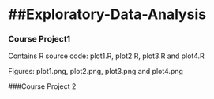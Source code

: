 ##Exploratory-Data-Analysis
=========================

### Course Project1

Contains R source code:
plot1.R, plot2.R, plot3.R and plot4.R

Figures:
plot1.png, plot2.png, plot3.png and plot4.png



###Course Project 2
